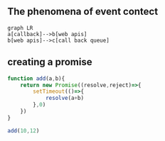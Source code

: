 
## The phenomena of event contect
```mermaid
graph LR
a[callback]-->b[web apis]
b[web apis]-->c[call back queue]
```

## creating a promise 
```js
function add(a,b){
    return new Promise((resolve,reject)=>{
        setTimeout(()=>{
            resolve(a+b)
        },0)
    })
}

add(10,12)
```